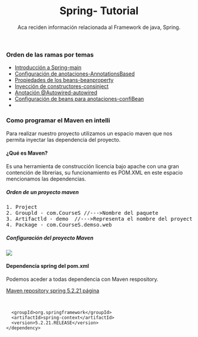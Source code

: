 <header>
<h1>Spring- Tutorial</h1>
<p>Aca reciden información relacionada al Framework de java, Spring.</p>
</header>
<section>
<h3>Orden de las ramas por temas</h3>
<ul>
<li><a href="https://github.com/Dearone13/Spring">Introducción a Spring-main</a></li>
<li><a href="https://github.com/Dearone13/Spring/tree/AnnotationsBased">Configuración de anotaciones-AnnotationsBased </a></li>
<li><a href="https://github.com/Dearone13/Spring/tree/beanproperty">Propiedades de los beans-beanproperty</a></li>
<li><a href="https://github.com/Dearone13/Spring/tree/consinject">Inyección de constructores-consinject</a></li>
<li><a href="https://github.com/Dearone13/Spring/tree/autowired">Anotación @Autowired-autowired</a></li>
<li><a href="https://github.com/Dearone13/Spring/tree/confiBean">Configuración de beans para anotaciones-confiBean</a></li>
<li><a></a></li>
</ul>
</section>
<section>
<h3>Como programar el Maven en intelli</h3>
<p>Para realizar nuestro proyecto utilizamos un espacio maven que nos 
permita inyectar las dependencia del proyecto.</p>
<h4>¿Qué es Maven?</h4>
<p>Es una herramienta de construcción licencia bajo apache con una gran contención de librerias, su funcionamiento es POM.XML
en este espacio mencionamos las dependencias.</p>
<h5>Orden de un proyecto maven</h5>
<pre>1. Project
2. Groupld - com.CourseS //--->Nombre del paquete
3. Artifactld - demo  //--->Representa el nombre del proyecto
4. Package - com.CourseS.demso.web
</pre>
<h5>Configuración del proyecto Maven</h5>
<a href="https://i.imgur.com/1aJwChH.png"><img src="https://i.imgur.com/1aJwChH.png"></a>
<h4>Dependencia spring del pom.xml</h4>
<p>Podemos aceder a todas dependencia con Maven respository.</p>
<a href="https://mvnrepository.com/artifact/org.springframework/spring-context/5.2.21.RELEASE">Maven repository spring 5.2.21 página</a>
<pre >


      <groupId>org.springframework</groupId>
      <artifactId>spring-context</artifactId>
      <version>5.2.21.RELEASE</version>
    </dependency>


</pre>


</section>
